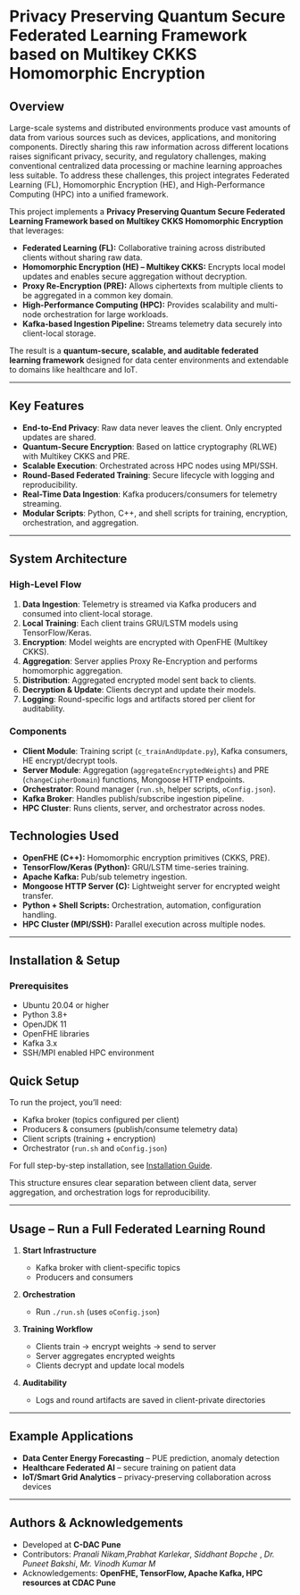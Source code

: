 # Privacy Preserving Quantum Secure Federated Learning Framework based on Multikey CKKS Homomorphic Encryption



## Overview 

Large-scale systems and distributed environments produce vast amounts of data from various sources such as devices, applications, and monitoring components. Directly sharing this raw information across different locations raises significant privacy, security, and regulatory challenges, making conventional centralized data processing or machine learning approaches less suitable. To address these challenges, this project integrates Federated Learning (FL), Homomorphic Encryption (HE), and High-Performance Computing (HPC) into a unified framework.


This project implements a **Privacy Preserving Quantum Secure Federated Learning Framework based on Multikey CKKS Homomorphic Encryption** that leverages:  

- **Federated Learning (FL):** Collaborative training across distributed clients without sharing raw data.  
- **Homomorphic Encryption (HE) – Multikey CKKS:** Encrypts local model updates and enables secure aggregation without decryption.  
- **Proxy Re-Encryption (PRE):** Allows ciphertexts from multiple clients to be aggregated in a common key domain.  
- **High-Performance Computing (HPC):** Provides scalability and multi-node orchestration for large workloads.  
- **Kafka-based Ingestion Pipeline:** Streams telemetry data securely into client-local storage.  

The result is a **quantum-secure, scalable, and auditable federated learning framework** designed for data center environments and extendable to domains like healthcare and IoT.  

---

## Key Features  

- **End-to-End Privacy**: Raw data never leaves the client. Only encrypted updates are shared.  
- **Quantum-Secure Encryption**: Based on lattice cryptography (RLWE) with Multikey CKKS and PRE.  
- **Scalable Execution**: Orchestrated across HPC nodes using MPI/SSH.  
- **Round-Based Federated Training**: Secure lifecycle with logging and reproducibility.  
- **Real-Time Data Ingestion**: Kafka producers/consumers for telemetry streaming.  
- **Modular Scripts**: Python, C++, and shell scripts for training, encryption, orchestration, and aggregation.  

---

## System Architecture  

### High-Level Flow  
1. **Data Ingestion**: Telemetry is streamed via Kafka producers and consumed into client-local storage.  
2. **Local Training**: Each client trains GRU/LSTM models using TensorFlow/Keras.  
3. **Encryption**: Model weights are encrypted with OpenFHE (Multikey CKKS).  
4. **Aggregation**: Server applies Proxy Re-Encryption and performs homomorphic aggregation.  
5. **Distribution**: Aggregated encrypted model sent back to clients.  
6. **Decryption & Update**: Clients decrypt and update their models.  
7. **Logging**: Round-specific logs and artifacts stored per client for auditability.  

### Components  
- **Client Module**: Training script (`c_trainAndUpdate.py`), Kafka consumers, HE encrypt/decrypt tools.  
- **Server Module**: Aggregation (`aggregateEncryptedWeights`) and PRE (`changeCipherDomain`) functions, Mongoose HTTP endpoints.  
- **Orchestrator**: Round manager (`run.sh`, helper scripts, `oConfig.json`).  
- **Kafka Broker**: Handles publish/subscribe ingestion pipeline.  
- **HPC Cluster**: Runs clients, server, and orchestrator across nodes. 

## Technologies Used  

- **OpenFHE (C++):** Homomorphic encryption primitives (CKKS, PRE).  
- **TensorFlow/Keras (Python):** GRU/LSTM time-series training.  
- **Apache Kafka:** Pub/sub telemetry ingestion.  
- **Mongoose HTTP Server (C):** Lightweight server for encrypted weight transfer.  
- **Python + Shell Scripts:** Orchestration, automation, configuration handling.  
- **HPC Cluster (MPI/SSH):** Parallel execution across multiple nodes.  

---

## Installation & Setup  

### Prerequisites  
- Ubuntu 20.04 or higher  
- Python 3.8+  
- OpenJDK 11  
- OpenFHE libraries  
- Kafka 3.x  
- SSH/MPI enabled HPC environment 

## Quick Setup
To run the project, you’ll need:
- Kafka broker (topics configured per client)
- Producers & consumers (publish/consume telemetry data)
- Client scripts (training + encryption)
- Orchestrator (`run.sh` and `oConfig.json`)

For full step-by-step installation, see [Installation Guide](documentation/Installation_and_Dependencies_Guide_PPQSFL.docx).


This structure ensures clear separation between client data, server aggregation, and orchestration logs for reproducibility.

---

## Usage – Run a Full Federated Learning Round

1. **Start Infrastructure**  
   - Kafka broker with client-specific topics  
   - Producers and consumers  

2. **Orchestration**  
   - Run `./run.sh` (uses `oConfig.json`)  

3. **Training Workflow**  
   - Clients train → encrypt weights → send to server  
   - Server aggregates encrypted weights  
   - Clients decrypt and update local models  

4. **Auditability**  
   - Logs and round artifacts are saved in client-private directories  

---

## Example Applications
- **Data Center Energy Forecasting** – PUE prediction, anomaly detection  
- **Healthcare Federated AI** – secure training on patient data  
- **IoT/Smart Grid Analytics** – privacy-preserving collaboration across devices  

---

## Authors & Acknowledgements
- Developed at **C-DAC Pune**  
- Contributors: *Pranali Nikam*,*Prabhat Karlekar*, *Siddhant Bopche* , *Dr. Puneet Bakshi*, *Mr. Vinodh Kumar M*
- Acknowledgements: **OpenFHE, TensorFlow, Apache Kafka, HPC resources at CDAC Pune**  


